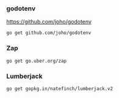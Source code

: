 <!-- --------------------------------------------------------------- -->

### godotenv

https://github.com/joho/godotenv

    go get github.com/joho/godotenv


###  Zap
    go get go.uber.org/zap

### Lumberjack

    go get gopkg.in/natefinch/lumberjack.v2

